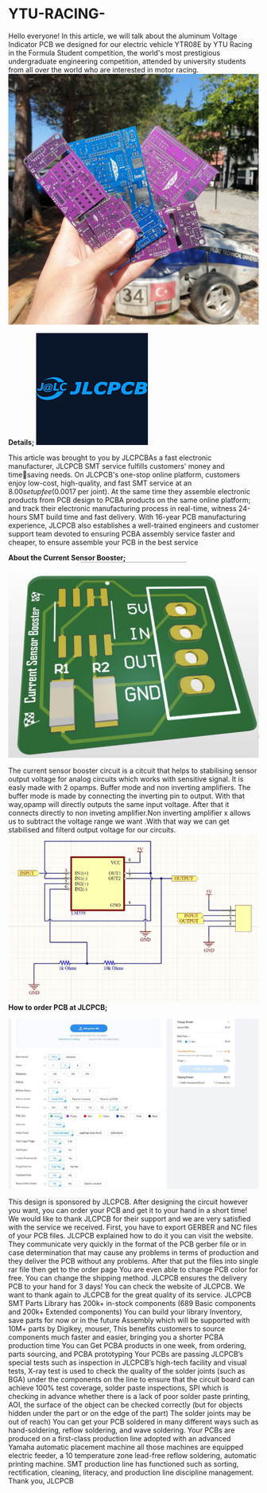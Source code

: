 # YTU-RACING-
Hello everyone! In this article, we will talk about the aluminum Voltage 
Indicator PCB we designed for our electric vehicle YTR08E by YTU Racing in 
the Formula Student competition, the world's most prestigious undergraduate 
engineering competition, attended by university students from all over the world 
who are interested in motor racing.
![](https://raw.githubusercontent.com/BerntMaier/YTU-RACING-/main/son%20makale%20fotosu.jpeg)

**Details;**
![](https://raw.githubusercontent.com/BerntMaier/YTU-RACING-/main/7984231649968692002.png)

This article was brought to you by JLCPCBAs a 
fast electronic manufacturer, JLCPCB SMT 
service fulfills customers' money and timesaving needs.
On JLCPCB's one-stop online platform, 
customers enjoy low-cost, high-quality, and fast 
SMT service at an $8.00 setup fee($0.0017 per 
joint). At the same time they assemble electronic 
products from PCB design to PCBA products on 
the same online platform; and track their electronic manufacturing process in 
real-time, witness 24-hours SMT build time and fast delivery. With 16-year 
PCB manufacturing experience, JLCPCB also establishes a well-trained 
engineers and customer support team devoted to ensuring PCBA assembly 
service faster and cheaper, to ensure assemble your PCB in the best service

**About the Current Sensor Booster;**
![](https://raw.githubusercontent.com/BerntMaier/YTU-RACING-/main/opamp%20pcb.JPG)

 The current sensor booster circuit is a citcuit that helps to stabilising sensor 
output voltage for analog circuits which works with sensitive signal. It is easly 
made with 2 opamps. Buffer mode and non inverting amplifiers. The buffer 
mode is made by connecting the inverting pin to output. With that way,opamp 
will directly outputs the same input voltage. After that it connects directly to non 
inveting amplifier.Non inverting amplifier x allows us to subtract the voltage 
range we want .With that way we can get stabilised and filterd output voltage for 
our circuits.
![](https://raw.githubusercontent.com/BerntMaier/YTU-RACING-/main/opamp%20%C5%9Femas%C4%B1.JPG)
**How to order PCB at JLCPCB;**

![](https://raw.githubusercontent.com/BerntMaier/YTU-RACING-/main/jlc%20sayfa.jpg)

This design is sponsored by JLCPCB. After designing the circuit however you 
want, you can order your PCB and get it to your hand in a short time! We would 
like to thank JLCPCB for their support and we are very satisfied with the service 
we received. First, you have to export GERBER and NC files of your PCB files. 
JLCPCB explained how to do it you can visit the website. They communicate 
very quickly in the format of the PCB gerber file or in case determination that 
may cause any problems in terms of production and they deliver the PCB 
without any problems. After that put the files into single rar file then get to the 
order page You are even able to change PCB color for free. You can change the 
shipping method. JLCPCB ensures the delivery PCB to your hand for 3 days! 
You can check the website of JLCPCB. We want to thank again to JLCPCB for 
the great quality of its service.
JLCPCB SMT Parts Library has 200k+ in-stock components (689 Basic 
components and 200k+ Extended components)
You can build your library Inventory, save parts for now or in the future 
Assembly which will be supported with 10M+ parts by Digikey, mouser, This 
benefits customers to source components much faster and easier, bringing you a 
shorter PCBA production time You can Get PCBA products in one week, from 
ordering, parts sourcing, and PCBA prototyping Your PCBs are passing 
JLCPCB’s special tests such as inspection in JLCPCB’s high-tech facility and 
visual tests, X-ray test is used to check the quality of the solder joints (such as 
BGA) under the components on the line to ensure that the circuit board can 
achieve 100% test coverage, solder paste inspections, SPI which is checking in 
advance whether there is a lack of poor solder paste printing, AOI, the surface of 
the object can be checked correctly (but for objects hidden under the part or on 
the edge of the part) The solder joints may be out of reach) You can get your 
PCB soldered in many different ways such as hand-soldering, reflow soldering, 
and wave soldering. Your PCBs are produced on a first-class production line 
adopted with an advanced Yamaha automatic placement machine all those 
machines are equipped electric feeder, a 10 temperature zone lead-free reflow 
soldering, automatic printing machine. SMT production line has functioned such 
as sorting, rectification, cleaning, literacy, and production line discipline 
management.
Thank you, JLCPCB 
